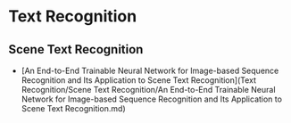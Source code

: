 # Text Recognition
## Scene Text Recognition
 + [An End-to-End Trainable Neural Network for Image-based Sequence Recognition and Its Application to Scene Text Recognition](Text Recognition/Scene Text Recognition/An End-to-End Trainable Neural Network for Image-based Sequence Recognition and Its Application to Scene Text Recognition.md)

